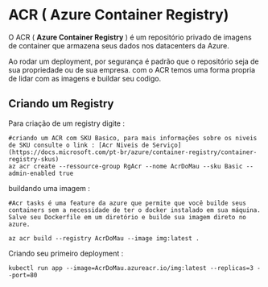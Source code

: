 # ACR ( Azure Container Registry)

O ACR ( **Azure Container Registry** ) é um repositório privado de imagens de container que armazena seus dados nos datacenters da Azure.

Ao rodar um deployment, por segurança é padrão que o repositório seja de sua propriedade ou de sua empresa.
com o ACR temos uma forma propria de lidar com as imagens e buildar seu codigo.

## Criando um Registry

Para criação de um registry digite :

```
#criando um ACR com SKU Basico, para mais informações sobre os niveis de SKU consulte o link : [Acr Niveis de Serviço](https://docs.microsoft.com/pt-br/azure/container-registry/container-registry-skus)
az acr create --ressource-group RgAcr --nome AcrDoMau --sku Basic --admin-enabled true
```

buildando uma imagem :


```
#Acr tasks é uma feature da azure que permite que você builde seus containers sem a necessidade de ter o docker instalado em sua máquina. Salve seu Dockerfile em um diretório e builde sua imagem direto no azure.

az acr build --registry AcrDoMau --image img:latest .

```

Criando seu primeiro deployment :

```
kubectl run app --image=AcrDoMau.azureacr.io/img:latest --replicas=3 --port=80
```
